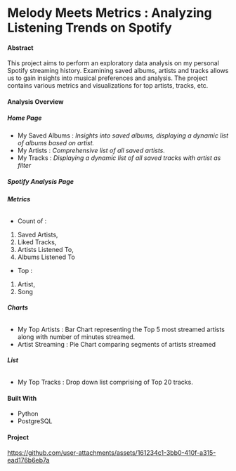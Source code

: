 # Melody Meets Metrics : Analyzing Listening Trends on Spotify

#### Abstract
This project aims to perform an exploratory data analysis on my personal Spotify streaming history. Examining saved albums, artists and tracks allows us to gain insights into musical preferences and analysis. The project contains various metrics and visualizations for top artists, tracks, etc. 

#### Analysis Overview
##### ***Home Page***
- My Saved Albums : *Insights into saved albums, displaying a dynamic list of albums based on artist.* 
- My Artists : *Comprehensive list of all saved artists.*
- My Tracks : *Displaying a dynamic list of all saved tracks with artist as filter*

##### ***Spotify Analysis Page***
###### ***Metrics***
- Count of : 
1. Saved Artists,
2. Liked Tracks,
3. Artists Listened To,
4. Albums Listened To

- Top : 
1. Artist,
2. Song

###### ***Charts***
- My Top Artists : Bar Chart representing the Top 5 most streamed artists along with number of     minutes streamed.
- Artist Streaming : Pie Chart comparing segments of artists streamed 

###### ***List***
- My Top Tracks : Drop down list comprising of Top 20 tracks.

#### Built With
- Python
- PostgreSQL

#### Project 
https://github.com/user-attachments/assets/161234c1-3bb0-410f-a315-ead176b6eb7a


